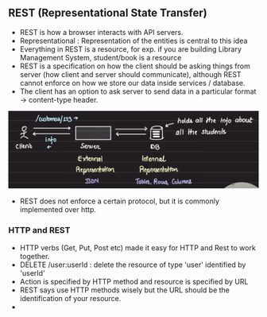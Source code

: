 ## REST (Representational State Transfer)

- REST is how a browser interacts with API servers.
- Representational : Representation of the entities is central to this idea
- Everything in REST is a resource, for exp. if you are building Library Management System, student/book is a resource
- REST is a specification on how the client should be asking things from server (how client and server should communicate), although REST cannot enforce on how we store our data inside services / database.
- The client has an option to ask server to send data in a particular format -> content-type header.

![Rest Image](./img/rest.png)

- REST does not enforce a certain protocol, but it is commonly implemented over http.

### HTTP and REST

- HTTP verbs (Get, Put, Post etc) made it easy for HTTP and Rest to work together.
- DELETE /user:userId : delete the resource of type 'user' identified by 'userId'
- Action is specified by HTTP method and resource is specified by URL
- REST says use HTTP methods wisely but the URL should be the identification of your resource.
-
